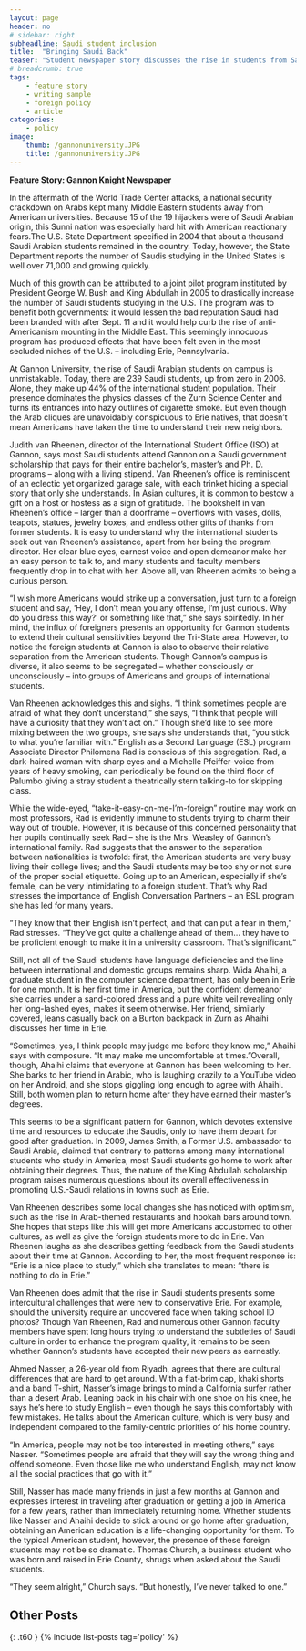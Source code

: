 ```yaml
---
layout: page
header: no
# sidebar: right
subheadline: Saudi student inclusion
title:  "Bringing Saudi Back"
teaser: "Student newspaper story discusses the rise in students from Saudi Arabia on Gannon's campus and their struggles to integrate with native students."
# breadcrumb: true
tags:
    - feature story
    - writing sample
    - foreign policy
    - article
categories:
    - policy
image:
    thumb: /gannonuniversity.JPG
    title: /gannonuniversity.JPG
---
```


__Feature Story: Gannon Knight Newspaper__

In the aftermath of the World Trade Center attacks, a national security crackdown on Arabs kept many Middle Eastern students away from American universities. Because 15 of the 19 hijackers were of Saudi Arabian origin, this Sunni nation was especially hard hit with American reactionary fears.The U.S. State Department specified in 2004 that about a thousand Saudi Arabian students remained in the country. Today, however, the State Department reports the number of Saudis studying in the United States is well over 71,000 and growing quickly.

Much of this growth can be attributed to a joint pilot program instituted by President George W. Bush and King Abdullah in 2005 to drastically increase the number of Saudi students studying in the U.S. The program was to benefit both governments: it would lessen the bad reputation Saudi had been branded with after Sept. 11 and it would help curb the rise of anti-Americanism mounting in the Middle East. This seemingly innocuous program has produced effects that have been felt even in the most secluded niches of the U.S. – including Erie, Pennsylvania.

At Gannon University, the rise of Saudi Arabian students on campus is unmistakable. Today, there are 239 Saudi students, up from zero in 2006. Alone, they make up 44% of the international student population. Their presence dominates the physics classes of the Zurn Science Center and turns its entrances into hazy outlines of cigarette smoke. But even though the Arab cliques are unavoidably conspicuous to Erie natives, that doesn’t mean Americans have taken the time to understand their new neighbors.

Judith van Rheenen, director of the International Student Office (ISO) at Gannon, says most Saudi students attend Gannon on a Saudi government scholarship that pays for their entire bachelor’s, master’s and Ph. D. programs – along with a living stipend. Van Rheenen’s office is reminiscent of an eclectic yet organized garage sale, with each trinket hiding a special story that only she understands. In Asian cultures, it is common to bestow a gift on a host or hostess as a sign of gratitude. The bookshelf in van Rheenen’s office – larger than a doorframe – overflows with vases, dolls, teapots, statues, jewelry boxes, and endless other gifts of thanks from former students. It is easy to understand why the international students seek out van Rheenen’s assistance, apart from her being the program director. Her clear blue eyes, earnest voice and open demeanor make her an easy person to talk to, and many students and faculty members frequently drop in to chat with her. Above all, van Rheenen admits to being a curious person.

“I wish more Americans would strike up a conversation, just turn to a foreign student and say, ‘Hey, I don’t mean you any offense, I’m just curious. Why do you dress this way?’ or something like that,” she says spiritedly. In her mind, the influx of foreigners presents an opportunity for Gannon students to extend their cultural sensitivities beyond the Tri-State area. However, to notice the foreign students at Gannon is also to observe their relative separation from the American students. Though Gannon’s campus is diverse, it also seems to be segregated – whether consciously or unconsciously – into groups of Americans and groups of international students.

Van Rheenen acknowledges this and sighs. “I think sometimes people are afraid of what they don’t understand,” she says, “I think that people will have a curiosity that they won’t act on.” Though she’d like to see more mixing between the two groups, she says she understands that, “you stick to what you’re familiar with.” English as a Second Language (ESL) program Associate Director Philomena Rad is conscious of this segregation. Rad, a dark-haired woman with sharp eyes and a Michelle Pfeiffer-voice from years of heavy smoking, can periodically be found on the third floor of Palumbo giving a stray student a theatrically stern talking-to for skipping class.

While the wide-eyed, “take-it-easy-on-me-I’m-foreign” routine may work on most professors, Rad is evidently immune to students trying to charm their way out of trouble. However, it is because of this concerned personality that her pupils continually seek Rad – she is the Mrs. Weasley of Gannon’s international family. Rad suggests that the answer to the separation between nationalities is twofold: first, the American students are very busy living their college lives; and the Saudi students may be too shy or not sure of the proper social etiquette. Going up to an American, especially if she’s female, can be very intimidating to a foreign student. That’s why Rad stresses the importance of English Conversation Partners – an ESL program she has led for many years.

“They know that their English isn’t perfect, and that can put a fear in them,” Rad stresses. “They’ve got quite a challenge ahead of them… they have to be proficient enough to make it in a university classroom. That’s significant.”


Still, not all of the Saudi students have language deficiencies and the line between international and domestic groups remains sharp. Wida Ahaihi, a graduate student in the computer science department, has only been in Erie for one month. It is her first time in America, but the confident demeanor she carries under a sand-colored dress and a pure white veil revealing only her long-lashed eyes, makes it seem otherwise. Her friend, similarly covered, leans casually back on a Burton backpack in Zurn as Ahaihi discusses her time in Erie.

“Sometimes, yes, I think people may judge me before they know me,” Ahaihi says with composure. “It may make me uncomfortable at times.”Overall, though, Ahaihi claims that everyone at Gannon has been welcoming to her. She barks to her friend in Arabic, who is laughing crazily to a YouTube video on her Android, and she stops giggling long enough to agree with Ahaihi. Still, both women plan to return home after they have earned their master’s degrees.

This seems to be a significant pattern for Gannon, which devotes extensive time and resources to educate the Saudis, only to have them depart for good after graduation. In 2009, James Smith, a Former U.S. ambassador to Saudi Arabia, claimed that contrary to patterns among many international students who study in America, most Saudi students go home to work after obtaining their degrees. Thus, the nature of the King Abdullah scholarship program raises numerous questions about its overall effectiveness in promoting U.S.-Saudi relations in towns such as Erie.

Van Rheenen describes some local changes she has noticed with optimism, such as the rise in Arab-themed restaurants and hookah bars around town. She hopes that steps like this will get more Americans accustomed to other cultures, as well as give the foreign students more to do in Erie. Van Rheenen laughs as she describes getting feedback from the Saudi students about their time at Gannon. According to her, the most frequent response is: “Erie is a nice place to study,” which she translates to mean: “there is nothing to do in Erie.”

Van Rheenen does admit that the rise in Saudi students presents some intercultural challenges that were new to conservative Erie. For example, should the university require an uncovered face when taking school ID photos? Though Van Rheenen, Rad and numerous other Gannon faculty members have spent long hours trying to understand the subtleties of Saudi culture in order to enhance the program quality, it remains to be seen whether Gannon’s students have accepted their new peers as earnestly.

Ahmed Nasser, a 26-year old from Riyadh, agrees that there are cultural differences that are hard to get around. With a flat-brim cap, khaki shorts and a band T-shirt, Nasser’s image brings to mind a California surfer rather than a desert Arab. Leaning back in his chair with one shoe on his knee, he says he’s here to study English – even though he says this comfortably with few mistakes. He talks about the American culture, which is very busy and independent compared to the family-centric priorities of his home country.

“In America, people may not be too interested in meeting others,” says Nasser. “Sometimes people are afraid that they will say the wrong thing and offend someone. Even those like me who understand English, may not know all the social practices that go with it.”

Still, Nasser has made many friends in just a few months at Gannon and expresses interest in traveling after graduation or getting a job in America for a few years, rather than immediately returning home. Whether students like Nasser and Ahaihi decide to stick around or go home after graduation, obtaining an American education is a life-changing opportunity for them. To the typical American student, however, the presence of these foreign students may not be so dramatic. Thomas Church, a business student who was born and raised in Erie County, shrugs when asked about the Saudi students.

“They seem alright,” Church says. “But honestly, I’ve never talked to one.”



## Other Posts
{: .t60 }
{% include list-posts tag='policy' %}
